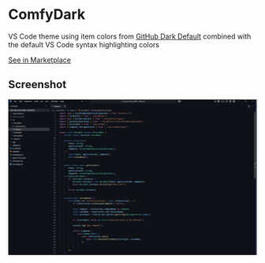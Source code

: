 # ComfyDark

VS Code theme using item colors from [GitHub Dark Default](https://marketplace.visualstudio.com/items?itemName=GitHub.github-vscode-theme) combined with the default VS Code syntax highlighting colors

[See in Marketplace](https://marketplace.visualstudio.com/items?itemName=JensBech-Srensen.comfydark)

## Screenshot

![Screenshot](https://raw.githubusercontent.com/jensbech/ComfyDark/main/images/screenshot.png)